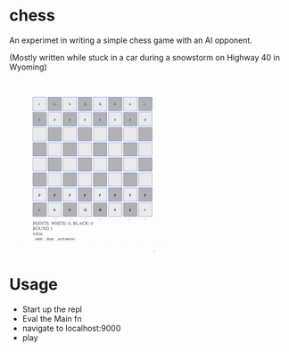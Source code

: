 # chess

An experimet in writing a simple chess game with an AI opponent.

(Mostly written  while stuck in a car during a snowstorm on Highway 40 in Wyoming)

![gif](https://github.com/fedreg/chess/blob/master/ezgif.com-crop.gif)

# Usage
- Start up the repl
- Eval the Main fn
- navigate to localhost:9000
- play

